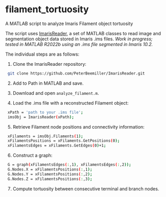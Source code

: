 # filament_tortuosity
A MATLAB script to analyze Imaris Filament object tortuosity


The script uses [ImarisReader](https://github.com/PeterBeemiller/ImarisReader.git), a set of MATLAB classes to read image and  segmentation object data stored in Imaris .ims files. 
*Work in progress; tested in MATLAB R2022b using an .ims file segmented in Imaris 10.2.*

The individual steps are as follows:

1. Clone the ImarisReader repository:
```bash
 git clone https://github.com/PeterBeemiller/ImarisReader.git
```

2. Add to Path in MATLAB and save.
   
3. Download and open `analyze_filament.m`.

4. Load the .ims file with a reconstructed Filament object: 
```bash
 xPath = 'path to your .ims file';
 imsObj = ImarisReader(xPath);
```

5. Retrieve Filament node positions and connectivity information:
```bash
 xFilaments = imsObj.Filaments(1);
 xFilamentsPositions = xFilaments.GetPositions(0);
 xFilamentsEdges = xFilaments.GetEdges(0)+1;
```

6. Construct a graph:
```bash
 G = graph(xFilamentsEdges(:,1), xFilamentsEdges(:,2));
 G.Nodes.X = xFilamentsPositions(:,1);  
 G.Nodes.Y = xFilamentsPositions(:,2); 
 G.Nodes.Z = xFilamentsPositions(:,3); 
```

7. Compute tortuosity between consecutive terminal and branch nodes. 
